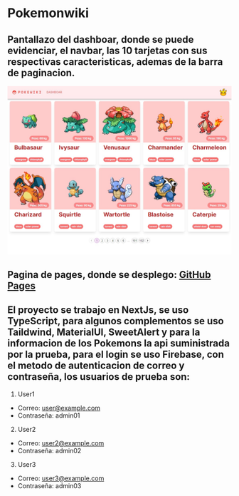 # **Pokemonwiki**

## Pantallazo del dashboar, donde se puede evidenciar, el navbar, las 10 tarjetas con sus respectivas caracteristicas, ademas de la barra de paginacion.
![](https://github.com/Fuladev/pokemonwiki/blob/main/public/dashboard.jpg)

## Pagina de pages, donde se desplego: [GitHub Pages](https://fuladev.github.io/pokemonwiki)

## El proyecto se trabajo en NextJs, se uso TypeScript, para algunos complementos se uso Taildwind, MaterialUI, SweetAlert y para la informacion de los Pokemons la api suministrada por la prueba, para el login se uso Firebase, con el metodo de autenticacion de correo y contraseña, los usuarios de prueba son:
1. User1
  - Correo: user@example.com
  - Contraseña: admin01
2. User2
  - Correo: user2@example.com
  - Contraseña: admin02
3. User3
  - Correo: user3@example.com
  - Contraseña: admin03
